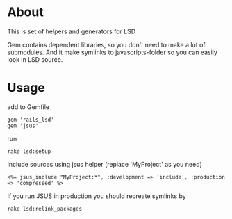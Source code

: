 About
=====

This is set of helpers and generators for LSD

Gem contains dependent libraries, so you don't need to make a lot of submodules. And it make symlinks to javascripts-folder so you can easily look in LSD source. 

Usage
=====

add to Gemfile

    gem 'rails_lsd'
    gem 'jsus'
    
run

    rake lsd:setup

Include sources using jsus helper (replace 'MyProject' as you need)

    <%= jsus_include "MyProject:*", :development => 'include', :production => 'compressed' %>
    
If you run JSUS in production you should recreate symlinks by 

    rake lsd:relink_packages